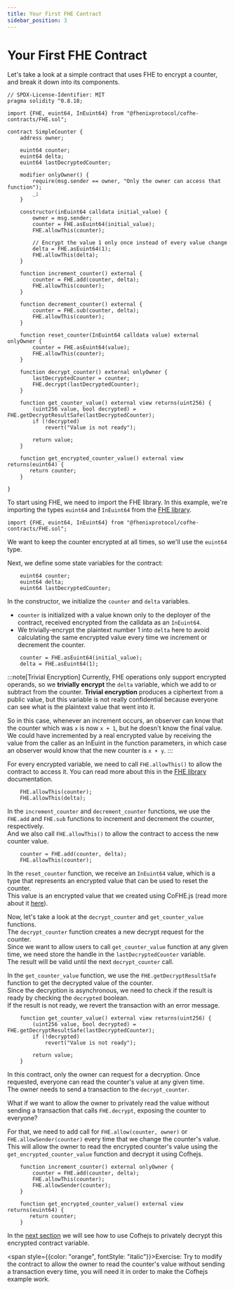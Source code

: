 ```yaml
---
title: Your First FHE Contract
sidebar_position: 3
---
```


# Your First FHE Contract

Let's take a look at a simple contract that uses FHE to encrypt a counter, and break it down into its components.

```solidity
// SPDX-License-Identifier: MIT
pragma solidity ^0.8.18;

import {FHE, euint64, InEuint64} from "@fhenixprotocol/cofhe-contracts/FHE.sol";

contract SimpleCounter {
    address owner;

    euint64 counter;
    euint64 delta;
    euint64 lastDecryptedCounter;

    modifier onlyOwner() {
        require(msg.sender == owner, "Only the owner can access that function");
        _;
    }

    constructor(inEuint64 calldata initial_value) {
        owner = msg.sender;
        counter = FHE.asEuint64(initial_value);
        FHE.allowThis(counter);

        // Encrypt the value 1 only once instead of every value change
        delta = FHE.asEuint64(1);
        FHE.allowThis(delta);
    }

    function increment_counter() external {
        counter = FHE.add(counter, delta);
        FHE.allowThis(counter);
    }

    function decrement_counter() external {
        counter = FHE.sub(counter, delta);
        FHE.allowThis(counter);
    }

    function reset_counter(InEuint64 calldata value) external onlyOwner {
        counter = FHE.asEuint64(value);
        FHE.allowThis(counter);
    }

    function decrypt_counter() external onlyOwner {
        lastDecryptedCounter = counter;
        FHE.decrypt(lastDecryptedCounter);
    }

    function get_counter_value() external view returns(uint256) {
        (uint256 value, bool decrypted) = FHE.getDecryptResultSafe(lastDecryptedCounter);
        if (!decrypted)
            revert("Value is not ready");

        return value;
    }

    function get_encrypted_counter_value() external view returns(euint64) {
       return counter;
    }
    
}
```

To start using FHE, we need to import the FHE library.
In this example, we're importing the types `euint64` and `InEuint64` from the [FHE library](/docs/devdocs/solidity-api/FHE).


```solidity
import {FHE, euint64, InEuint64} from "@fhenixprotocol/cofhe-contracts/FHE.sol";
```
We want to keep the counter encrypted at all times, so we'll use the `euint64` type.

Next, we define some state variables for the contract:
```solidity
    euint64 counter;
    euint64 delta;
    euint64 lastDecryptedCounter;
```

In the constructor, we initialize the `counter` and `delta` variables.  
* `counter` is initialized with a value known only to the deployer of the contract, received encrypted from the calldata as an `InEuint64`.
* We trivially-encrypt the plaintext number 1 into `delta` here to avoid calculating the same encrypted value every time we increment or decrement the counter.

```solidity
    counter = FHE.asEuint64(initial_value);
    delta = FHE.asEuint64(1);
```

:::note[Trivial Encryption]
Currently, FHE operations only support encrypted operands, so we **trivially encrypt** the `delta` variable,
which we add to or subtract from the counter. **Trivial encryption** produces a ciphertext from a public value, but this
variable is not really confidential because everyone can see what is the plaintext value that went into it.

So in this case, whenever an increment occurs, an observer can know that the counter which was `x` is now `x + 1`, but he doesn't know the final value.
We could have incremented by a real encrypted value by receiving the value from the caller as an InEuint in the function parameters, in which case an
observer would know that the new counter is `x + y`.
:::


For every encrypted variable, we need to call `FHE.allowThis()` to allow the contract to access it.
You can read more about this in the [FHE library](/docs/devdocs/fhe-library/acl-mechanism) documentation.
```solidity
    FHE.allowThis(counter);
    FHE.allowThis(delta);
```

In the `increment_counter` and `decrement_counter` functions, we use the `FHE.add` and `FHE.sub` functions to increment and decrement the counter, respectively.  
And we also call `FHE.allowThis()` to allow the contract to access the new counter value.

```solidity
    counter = FHE.add(counter, delta);
    FHE.allowThis(counter);
```
In the `reset_counter` function, we receive an `InEuint64` value, which is a type that represents an encrypted value that can be used to reset the counter.  
This value is an encrypted value that we created using CoFHE.js (read more about it [here](/docs/devdocs/cofhejs/encryption-operations)).


Now, let's take a look at the `decrypt_counter` and `get_counter_value` functions.  
The `decrypt_counter` function creates a new decrypt request for the counter.  
Since we want to allow users to call `get_counter_value` function at any given time, we need store the handle in the `lastDecryptedCounter` variable.  
The result will be valid until the next `decrypt_counter` call.

In the `get_counter_value` function, we use the `FHE.getDecryptResultSafe` function to get the decrypted value of the counter.  
Since the decryption is asynchronous, we need to check if the result is ready by checking the `decrypted` boolean.   
If the result is not ready, we revert the transaction with an error message.

```solidity
    function get_counter_value() external view returns(uint256) {
        (uint256 value, bool decrypted) = FHE.getDecryptResultSafe(lastDecryptedCounter);
        if (!decrypted)
            revert("Value is not ready");

        return value;
    }
```

In this contract, only the owner can request for a decryption. Once requested, everyone can read the counter's value at any given time.  
The owner needs to send a transaction to the `decrypt_counter`.  

What if we want to allow the owner to privately read the value without sending a transaction that calls `FHE.decrypt`, exposing the counter to everyone?

For that, we need to add call for `FHE.allow(counter, owner)` or `FHE.allowSender(counter)`  every time that we change the counter's value.
This will allow the owner to read the encrypted counter's value using the `get_encrypted_counter_value` function and decrypt it using Cofhejs.

```solidity
    function increment_counter() external onlyOwner {
        counter = FHE.add(counter, delta);
        FHE.allowThis(counter);
        FHE.allowSender(counter);
    }

    function get_encrypted_counter_value() external view returns(euint64) {
       return counter;
    }

```
In the [next section](/docs/devdocs/quick-start/getting-started) we will see how to use Cofhejs to privately decrypt this encrypted contract variable.

<span style={{color: "orange", fontStyle: "italic"}}>Exercise:</span> Try to modify the contract to allow the owner to read the counter's value without sending a transaction every time, you will need it in order to make the Cofhejs example work.

